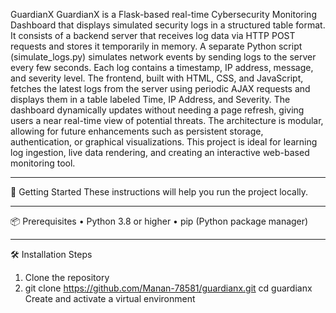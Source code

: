 GuardianX
GuardianX is a Flask-based real-time Cybersecurity Monitoring Dashboard that displays simulated security logs in a structured table format. It consists of a backend server that receives log data via HTTP POST requests and stores it temporarily in memory. A separate Python script (simulate_logs.py) simulates network events by sending logs to the server every few seconds. Each log contains a timestamp, IP address, message, and severity level. The frontend, built with HTML, CSS, and JavaScript, fetches the latest logs from the server using periodic AJAX requests and displays them in a table labeled Time, IP Address, and Severity. The dashboard dynamically updates without needing a page refresh, giving users a near real-time view of potential threats. The architecture is modular, allowing for future enhancements such as persistent storage, authentication, or graphical visualizations. This project is ideal for learning log ingestion, live data rendering, and creating an interactive web-based monitoring tool.
________________________________________
🚀 Getting Started
These instructions will help you run the project locally.
________________________________________
📦 Prerequisites
•	Python 3.8 or higher
•	pip (Python package manager)
________________________________________
🛠️ Installation Steps
1.	Clone the repository
2.	git clone https://github.com/Manan-78581/guardianx.git
cd guardianx
Create and activate a virtual environment
